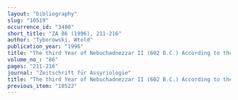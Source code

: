 ```yaml
---
layout: "bibliography"
slug: "10519"
occurrence_id: "3480"
short_title: "ZA 86 (1996), 211-216"
author: "Tyborowski, Wtold"
publication_year: "1996"
title: "The third Year of Nebuchadnezzar II (602 B.C.) According to the Babylonian Chronicle BM 21946 - an Attempt at an Interpretation"
volume_no_: "86"
pages: "211-216"
journal: "Zeitschrift für Assyriologie"
title: "The third Year of Nebuchadnezzar II (602 B.C.) According to the Babylonian Chronicle BM 21946 - an Attempt at an Interpretation"
previous_item: "10522"
---
```

